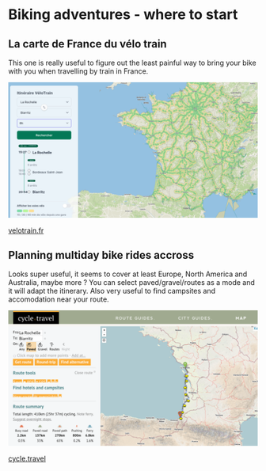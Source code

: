 # Biking adventures - where to start

## La carte de France du vélo train

This one is really useful to figure out the least painful way to bring your bike with you when travelling by train in France.

![A map of France on the velotrain website, showing the easiest way to do La Rochelle -> Biarritz by train when bring your bike](img/app_bike-and-train.png "Screenshot of the velotrain website")


[velotrain.fr](https://velotrain.fr/)

## Planning multiday bike rides accross 

Looks super useful, it seems to cover at least Europe, North America and Australia, maybe more ? You can select paved/gravel/routes as a mode and it will adapt the itinerary. Also very useful to find campsites and accomodation near your route.


![A map of France on the cycle.travel website, mapping out a route between La Rochelle and Biarritz. There are many options you can tweak to select preferred surfaces, ask to see nearby accomodations, see the route summary (distance and elevation...)](img/app_cycle-travel.png "Screenshot of the cycle.travel website")


[cycle.travel](https://cycle.travel)